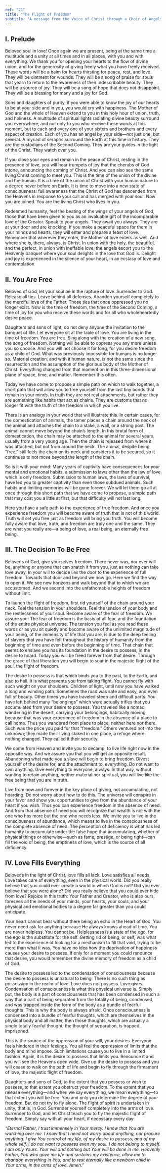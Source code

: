 ```yaml
---
ref: "21"
title: "The Flight of Freedom"
subtitle: "A message from the Voice of Christ through a Choir of Angels in the presence of Archangel Raphael and Archangel Gabriel"
---
```


## I. Prelude

Beloved soul in love! Once again we are present, being at the same time a
multitude and a unity at all times and in all places, with you and with
everything. We thank you for opening your hearts to the flow of divine union,
and for the generosity of giving freely what you have freely received. These
words will be a balm for hearts thirsting for peace, rest, and love. They will
be ointment for wounds. They will be a song of praise for souls that yearn to
return to the awareness of their indescribable beauty. They will be a source of
joy. They will be a song of hope that does not disappoint. They will be a
blessing for many and a joy for God.

Sons and daughters of purity, if you were able to know the joy of our hearts to
be at your side and in you, you would cry with happiness. The Mother of God and
the whole of Heaven extend to you in this holy hour of union, truth, and
holiness. A multitude of spiritual lights radiating divine beauty surround
you everywhere, and not only to you who receive these words at this moment, but
to each and every one of your sisters and brothers and every aspect of
creation. Each of you has an angel by your side—not just one, but several. A
myriad of seraphs surround the Earth at this time in history. They are the
custodians of the Second Coming. They are your guides in the light of the
Christ. They watch over you.

If you close your eyes and remain in the peace of Christ, resting in the
presence of love, you will hear trumpets of joy that the cherubs of God intone,
announcing the coming of Christ. And you can also see the same living Christ
coming to meet you. This is the time of the union of the divine and the human.
It is a time of the union of Christ with your human nature to a degree never
before on Earth. It is time to move into a new state of consciousness: full
awareness that the Christ of God has descended from the Heavens in response to
your call and has merged with your soul. Now you are joined. You are the living
Christ who lives in you.

Redeemed humanity, feel the beating of the wings of your angels of God, those
that have been given to you as an invaluable gift of the incomparable love of
the Creator. Speak to your angels. They await you always. They are at your door
and are knocking. If you make a peaceful space for them in your minds and
hearts, they will enter and prepare a feast of love. Remember that wherever
they enter, the Mother of love enters as well. And where she is, there, always,
is Christ. In union with the holy, the beautiful, and the perfect, in union
with ineffable love, the angels escort you to the Heavenly banquet where your
soul delights in the love that God is. Delight and joy is experienced in the
silence of your heart, in an ecstasy of love and contemplation.

## II. You Are Free

Beloved of God, let your soul be in the rapture of love. Surrender to God.
Release all ties. Leave behind all defenses. Abandon yourself completely to the
merciful love of the Father. Those ties that once oppressed you no longer
exist. Now is the time of freedom, the time of the Second Coming, a time of joy
for you who receive these words and for all who wholeheartedly desire peace.

Daughters and sons of light, do not deny anyone the invitation to the banquet
of life. Let everyone sit at the table of love. You are living in the time of
freedom. You are free. Sing along with the creation of a new song, the song of
freedom. Nothing will be able to oppress you any more unless you so choose. And
you will not choose it for long, for you desire freedom as a child of God. What
was previously impossible for humans is no longer so. Material creation, and
with it human nature, is not the same since the resurrection and the assumption
of the glorious body of the Mother of Christ. Everything changed from that
moment on in this three-dimensional plane of space, time, and matter. Remember
this often.

Today we have come to propose a simple path on which to walk together, a short
path that will allow you to free yourself from the last tiny bonds that remain
in your minds. In truth they are not real attachments, but rather they are
something like habits that act as chains. They are customs that no longer fit
with the truth of the freedom in which you live.

There is an analogy in your world that will illustrate this. In certain cases,
for the domestication of animals, the tamer places a chain around the neck of
the animal and attaches the chain to a stake, a wall, or a strong post. The
animal cannot move beyond the chain’s length. In this brutal form of
domestication, the chain may be attached to the animal for several years,
usually from a very young age. Then the chain is released from where it was
attached, but not from around the neck. The animal, despite being “free,” still
feels the chain on its neck and considers it to be secured, so it continues to
not move beyond the length of the chain.

So is it with your mind: Many years of captivity have consequences for your
mental and emotional habits, a submission to laws other than the law of love
which is only freedom. Submission to human laws, the laws of survival, have
led you to greater captivity than even those subdued animals. Such habits and
limiting memories will be gone forever. We will let them go all at once through
this short path that we have come to propose, a simple path that may cost you a
little at first, but that difficulty will not last long.

Here you have a safe path to the experience of true freedom. And once you
experience freedom you will become aware of truth that is not of this world.
Truth will set you free just as freedom will bring you truth. You will become
fully aware that love, truth, and freedom are truly one and the same. They are
what you really are—a being of love, a real being, an eternally free being.

## III. The Decision To Be Free

Beloveds of God, give yourselves freedom. There never was, nor ever will be,
anything or anyone that can snatch it from you, just as nothing can take love
away. In your will to decide lies the door to the experience of full freedom.
Towards that door and beyond we now go. Here we find the way to open it. We see
new horizons and walk beyond that to which we are accustomed. And we ascend
into the unfathomable heights of freedom without limit.

To launch the flight of freedom, first rid yourself of the chain around your
neck. Feel the tension in your shoulders. Feel the tension of your body and the
restlessness of your soul. Become aware of the fear of freedom. We assure you:
The fear of freedom is the basis of all fear, and the foundation of the entire
physical universe. The tension you feel as you read these words or as you sit
quietly and become aware of the unlimited magnitude of your being, of the
immensity of life that you are, is due to the deep feeling of slavery that you
have felt throughout the history of humanity from the beginning of time and
even before the beginning of time. That chain that seems to enslave you has its
foundation in the desire to possess, in the desire to hoard. Today you will be
freed forever from that desire. Through the grace of that liberation you will
begin to soar in the majestic flight of the soul, the flight of freedom.

The desire to possess is that which binds you to the past, to the Earth, and
also to hell. It is what prevents you from taking flight. You cannot fly with
such weight on your shoulders. Children of light, until now you have walked a
long and winding path. Sometimes the road was safe and easy, and even full of
beauty. Other times you have traveled steep and difficult parts. You have left
behind many “belongings” which were actually trifles that you accumulated from
your desire to possess. You traveled like a nomad wandering in the desert,
carrying your belongings, habitually moving, because that was your experience
of freedom in the absence of a place to call home. Thus you wandered from place
to place, neither here nor there. Such was the price you paid for that
“freedom.” Others ventured not into the unknown; they made their living staked
in one place, a refuge where nothing changed. They called it their security.

We come from Heaven and invite you to decamp, to live life right now in the
opposite way. And we assure you that you will get an opposite result.
Abandoning what made you a slave will begin to bring freedom. Divest yourself
of the desire for, and the attachment to, everything. Do not want to own
anything. Give everything to everyone, always. In that way, without wanting to
retain anything, neither material nor spiritual, you will live like the free
being that you are in truth.

Live from now and forever in the key place of giving, not accumulating, not
hoarding. Do not worry about how to do this. The universe will conspire in your
favor and show you opportunities to give from the abundance of your heart if
you wish. Thus you can experience freedom in the absence of need. And from that
absence of need you will recognize that wealth is not with the one who has more
but the one who needs less. We invite you to live in the consciousness of
abundance, which means to live in the consciousness of the complete absence of
need. The perception of deficiency is what has led humanity to accumulate under
the false hope that accumulating, whether of physical things or otherwise—such
as fame, prestige, or being right—can fill the void of being, the emptiness of
love, which is the source of all deficiency.

## IV. Love Fills Everything

Beloveds in the light of Christ, love fills all lack. Love satisfies all
needs. Love takes care of everything, even in the physical world. Did you
really believe that you could ever create a world in which God is not? Did you
ever believe that you were alone? Did you really believe that you could ever
hide from love? Rejoice in this truth: Your Father and Creator, who is also
ours, foresees all the needs of your minds, your hearts, your souls, and your
physical and emotional bodies to a degree far greater than you could
anticipate.

Your heart cannot beat without there being an echo in the Heart of God. You
never need ask for anything because He always knows ahead of time. You are
never helpless. You cannot be. Helplessness is a state of the ego, for the ego
is the substitute for the self. Getting rid of being, or self, was what led to
the experience of looking for a mechanism to fill that void, trying to be
more than what it was. You have no idea how the deprivation of happiness causes
your desire to possess. If only for a moment you could renounce that desire,
you would remember the divine memory of freedom as a child of God.

The desire to possess led to the condensation of consciousness because the
desire to possess is unnatural to being. There is no such thing as possession
in the realm of love. Love does not possess. Love gives. Condensation of
consciousness is what this physical universe is. Simply put, the body is a part
of consciousness that has been condensed in such a way that a part of being
separated from the totality of being, condensed, and was trapped inside the
form of the body as a bundle of fearful thoughts. This is why the body is
always afraid. Once consciousness is condensed into a bundle of fearful
thoughts, which are themselves in the physical body and all matter, then
those thoughts, which are actually a single totally fearful thought, the
thought of separation, is trapped, imprisoned.

This is the source of the oppression of your will, your desires. Everyone feels
hindered in their feelings. You all feel the oppression of limits that the
body and mind impose. Such limitations cause you to live in a limited fashion.
Again, it is the desire to possess that limits you. Renounce it and you will
see the Heavens open wide. Give up the desire to possess and you will cease to
walk on the path of life and begin to fly through the firmament of love, the
majestic flight of freedom.

Daughters and sons of God, to the extent that you possess or wish to possess,
to that extent you obstruct your freedom. To the extent that you release
everything—and when we say everything, we mean everything—to that extent you
will be free. You and only you determine the degree of your freedom. But do not
try to fly alone. The flight of spirit is undertaken in unity, that is, in God.
Surrender yourself completely into the arms of love. Surrender to God, and let
Christ teach you to fly the majestic flight of freedom. Simply say with all
your heart, if necessary every day:

*“Eternal Father, I trust immensely in Your mercy. I know that You are watching
over me. I know that I need not worry about anything, nor procure anything. I
give You control of my life, of my desire to possess, and of my whole self. I
do not want to possess even my soul. I do not belong to myself. I am only
Yours. Your will and nothing but Your will be done in me. Heavenly Father, You
who gave me life and sustains my existence, allow me to abandon everything in
You, and to rest eternally like a newborn child in Your arms, in the arms of
love. Amen.”*

